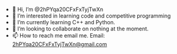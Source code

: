 - 👋 Hi, I’m @2hPYqa20CFxFxTyjTwXn
- 👀 I’m interested in learning code and competitive programming
- 🌱 I’m currently learning C++ and Python.
- 💞️ I’m looking to collaborate on nothing at the moment.
- 📫 How to reach me email me. Email: 2hPYqa20CFxFxTyjTwXn@gmail.com

<!---
2hPYqa20CFxFxTyjTwXn/2hPYqa20CFxFxTyjTwXn is a ✨ special ✨ repository because its `README.md` (this file) appears on your GitHub profile.
You can click the Preview link to take a look at your changes.
--->
